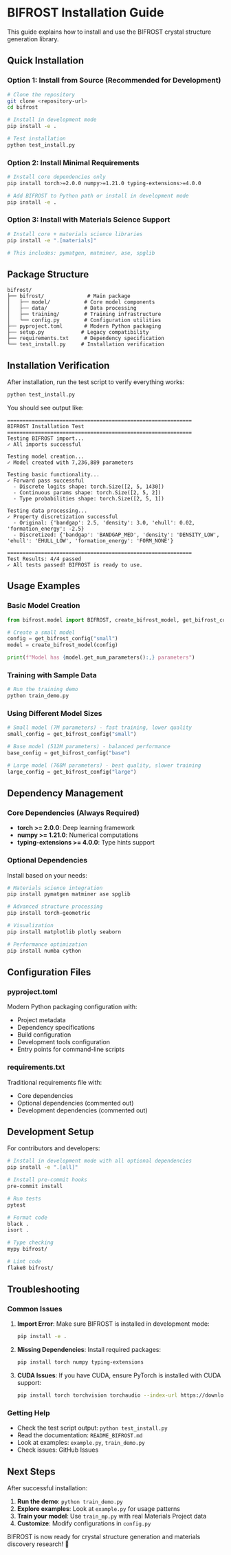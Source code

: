 # BIFROST Installation Guide

This guide explains how to install and use the BIFROST crystal structure generation library.

## Quick Installation

### Option 1: Install from Source (Recommended for Development)

```bash
# Clone the repository
git clone <repository-url>
cd bifrost

# Install in development mode
pip install -e .

# Test installation
python test_install.py
```

### Option 2: Install Minimal Requirements

```bash
# Install core dependencies only
pip install torch>=2.0.0 numpy>=1.21.0 typing-extensions>=4.0.0

# Add BIFROST to Python path or install in development mode
pip install -e .
```

### Option 3: Install with Materials Science Support

```bash
# Install core + materials science libraries
pip install -e ".[materials]"

# This includes: pymatgen, matminer, ase, spglib
```

## Package Structure

```
bifrost/
├── bifrost/              # Main package
│   ├── model/           # Core model components
│   ├── data/            # Data processing
│   ├── training/        # Training infrastructure
│   └── config.py        # Configuration utilities
├── pyproject.toml       # Modern Python packaging
├── setup.py            # Legacy compatibility
├── requirements.txt     # Dependency specification
└── test_install.py     # Installation verification
```

## Installation Verification

After installation, run the test script to verify everything works:

```bash
python test_install.py
```

You should see output like:
```
============================================================
BIFROST Installation Test
============================================================
Testing BIFROST import...
✓ All imports successful

Testing model creation...
✓ Model created with 7,236,889 parameters

Testing basic functionality...
✓ Forward pass successful
  - Discrete logits shape: torch.Size([2, 5, 1430])
  - Continuous params shape: torch.Size([2, 5, 2])
  - Type probabilities shape: torch.Size([2, 5, 1])

Testing data processing...
✓ Property discretization successful
  - Original: {'bandgap': 2.5, 'density': 3.0, 'ehull': 0.02, 'formation_energy': -2.5}
  - Discretized: {'bandgap': 'BANDGAP_MED', 'density': 'DENSITY_LOW', 'ehull': 'EHULL_LOW', 'formation_energy': 'FORM_NONE'}

============================================================
Test Results: 4/4 passed
✓ All tests passed! BIFROST is ready to use.
```

## Usage Examples

### Basic Model Creation

```python
from bifrost.model import BIFROST, create_bifrost_model, get_bifrost_config

# Create a small model
config = get_bifrost_config("small")
model = create_bifrost_model(config)

print(f"Model has {model.get_num_parameters():,} parameters")
```

### Training with Sample Data

```python
# Run the training demo
python train_demo.py
```

### Using Different Model Sizes

```python
# Small model (7M parameters) - fast training, lower quality
small_config = get_bifrost_config("small")

# Base model (512M parameters) - balanced performance
base_config = get_bifrost_config("base")

# Large model (768M parameters) - best quality, slower training
large_config = get_bifrost_config("large")
```

## Dependency Management

### Core Dependencies (Always Required)

- **torch >= 2.0.0**: Deep learning framework
- **numpy >= 1.21.0**: Numerical computations
- **typing-extensions >= 4.0.0**: Type hints support

### Optional Dependencies

Install based on your needs:

```bash
# Materials science integration
pip install pymatgen matminer ase spglib

# Advanced structure processing
pip install torch-geometric

# Visualization
pip install matplotlib plotly seaborn

# Performance optimization
pip install numba cython
```

## Configuration Files

### pyproject.toml

Modern Python packaging configuration with:
- Project metadata
- Dependency specifications
- Build configuration
- Development tools configuration
- Entry points for command-line scripts

### requirements.txt

Traditional requirements file with:
- Core dependencies
- Optional dependencies (commented out)
- Development dependencies (commented out)

## Development Setup

For contributors and developers:

```bash
# Install in development mode with all optional dependencies
pip install -e ".[all]"

# Install pre-commit hooks
pre-commit install

# Run tests
pytest

# Format code
black .
isort .

# Type checking
mypy bifrost/

# Lint code
flake8 bifrost/
```

## Troubleshooting

### Common Issues

1. **Import Error**: Make sure BIFROST is installed in development mode:
   ```bash
   pip install -e .
   ```

2. **Missing Dependencies**: Install required packages:
   ```bash
   pip install torch numpy typing-extensions
   ```

3. **CUDA Issues**: If you have CUDA, ensure PyTorch is installed with CUDA support:
   ```bash
   pip install torch torchvision torchaudio --index-url https://download.pytorch.org/whl/cu118
   ```

### Getting Help

- Check the test script output: `python test_install.py`
- Read the documentation: `README_BIFROST.md`
- Look at examples: `example.py`, `train_demo.py`
- Check issues: GitHub Issues

## Next Steps

After successful installation:

1. **Run the demo**: `python train_demo.py`
2. **Explore examples**: Look at `example.py` for usage patterns
3. **Train your model**: Use `train_mp.py` with real Materials Project data
4. **Customize**: Modify configurations in `config.py`

BIFROST is now ready for crystal structure generation and materials discovery research! 🎉
